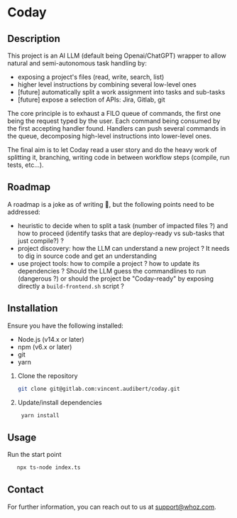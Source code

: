 # Coday

## Description

This project is an AI LLM (default being Openai/ChatGPT) wrapper to allow natural and semi-autonomous task handling by:
- exposing a project's files (read, write, search, list)
- higher level instructions by combining several low-level ones
- [future] automatically split a work assignment into tasks and sub-tasks
- [future] expose a selection of APIs: Jira, Gitlab, git

The core principle is to exhaust a FILO queue of commands, the first one being the request typed by the user. Each command being consumed by the first accepting handler found. Handlers can push several commands in the queue, decomposing high-level instructions into lower-level ones.

The final aim is to let Coday read a user story and do the heavy work of splitting it, branching, writing code in between workflow steps (compile, run tests, etc...).

## Roadmap

A roadmap is a joke as of writing 🤣, but the following points need to be addressed:
- heuristic to decide when to split a task (number of impacted files ?) and how to proceed (identify tasks that are deploy-ready vs sub-tasks that just compile?) ?
- project discovery: how the LLM can understand a new project ? It needs to dig in source code and get an understanding
- use project tools: how to compile a project ? how to update its dependencies ? Should the LLM guess the commandlines to run (dangerous ?) or should the project be "Coday-ready" by exposing directly a `build-frontend.sh` script ?

## Installation
Ensure you have the following installed:

- Node.js (v14.x or later)
- npm (v6.x or later)
- git
- yarn

1. Clone the repository

    ```sh
   git clone git@gitlab.com:vincent.audibert/coday.git
   ```

2. Update/install dependencies
   ```sh
    yarn install
    ```
## Usage

Run the start point
   ```sh
      npx ts-node index.ts
   ```

## Contact

For further information, you can reach out to us at support@whoz.com.
